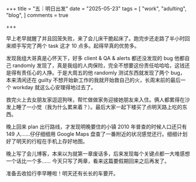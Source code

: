 +++
title = "五｜明日出发"
date = "2025-05-23"
tags = [
    "work",
    "adulting",
    "blog",
]
comments = true

+++

早上老早就醒了并且回笼失败，来了会儿床干脆起床了。跑完步还走路了半小时回来顺手写完了两个 task 这才 10 点多。起得早真的优势多。

发现我组大哥真是心怀天下，好多 client & QA & alerts 都还没发现的 bug 他都自己 randomly 发现了，真是我组的人肉保险，完全不想要这份责任哈哈哈，这钱还是得有责任心的人挣。于是大周五的他 randomly 测试东西就发现了两个 bug，本来清闲还在 guilty 不想开始新工作的我就开始救自己的火，长周末前的最后一个 workday 就这么心安理得地过去了。

救完火上去女朋友家逗逗狗咪，帮忙做做家务迎接她朋友来入住。俩人都累得在沙发上睡了一小觉（我为什么累来着？）。最后大家一起下楼买了点明天路上吃的东西。

晚上回来 plan 出行路线，才发现明晚要住的小镇 2010 年普查的时候人口还只有 149 人……仔仔细细用 Google Maps 盘查了一番附近的状况感觉还行。细细计划好了明天的行程在手机上存好地图。

晚上写了会儿博客，本来以为就第一章废话多，后来发现每个关键点都一大堆感想一个话比一个多…… 今天只写了两章，看来这篇要假期回来之后再发了。

准备去收拾行李早睡啦！明天还有长长的车要开。